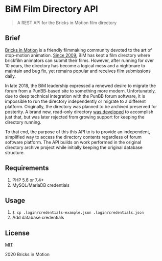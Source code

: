 # BiM Film Directory API
> A REST API for the Bricks in Motion film directory

## Brief

[Bricks in Motion](https://www.bricksinmotion.com/) is a friendly filmmaking community devoted to the art of stop-motion animation. [Since 2009](https://www.bricksinmotion.com/forums/post/45237/), BiM has kept a film directory where brickfilm animators can submit their films. However, after running for over 10 years, the directory has become a logical mess and a nightmare to maintain and bug fix, yet remains popular and receives film submissions daily.

In late 2018, the BiM leadership expressed a renewed desire to migrate the forum from a PunBB-based site to something more modern. Unfortunately, due to deep technical integration with the PunBB forum software, it is impossible to run the directory independently or migrate to a different platform. Originally, the directory was planned to be archived preserved for posterity. A brand new, read-only directory [was developed](https://github.com/BricksInMotion/film-directory) to accomplish just that, but was later rejected from growing support for keeping the directory running.

To that end, the purpose of this this API to is to provide an independent, simplified way to access the directory contents regardless of forum software platform. The API builds on work performed in the original directory archive project while initially keeping the original database structure.

## Requirements

1. PHP 5.6 or 7.4+
1. MySQL/MariaDB credentials

## Usage

1. `$ cp .login/credentials-example.json .login/credentials.json`
1. Add database credentials

## License

[MIT](LICENSE)

2020 Bricks in Motion
